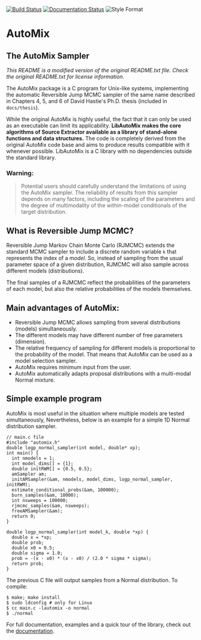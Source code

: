 [![Build Status](https://travis-ci.org/quatrope/AutoMix.svg?branch=master)](https://travis-ci.org/quatrope/AutoMix)
[![Documentation Status](https://readthedocs.org/projects/automix/badge/?version=latest)](https://automix.readthedocs.io/en/latest/?badge=latest)
![Style Format](https://img.shields.io/badge/style-clang--format-success)

# AutoMix

## The AutoMix Sampler
 
_This README is a modified version of the original README.txt file._
_Check the original README.txt for license information._

The AutoMix package is a C program for Unix-like systems, implementing the automatic Reversible Jump MCMC sampler of the same name described in Chapters 4, 5, and 6 of David Hastie's Ph.D. thesis (included in `docs/thesis`).

While the original AutoMix is highly useful, the fact that it can only be used as an executable can limit its applicability.
**LibAutoMix makes the core algorithms of Source Extractor available as a library of stand-alone functions and data structures.**
The code is completely derived from the original AutoMix code base and aims to produce results compatible with it whenever possible.
LibAutoMix is a C library with no dependencies outside the standard library.

### Warning:

> Potential users should carefully understand the limitations of using the AutoMix sampler.
> The reliability of results from this sampler depends on many factors,
> including the scaling of the parameters and the degree of multimodality of the within-model conditionals of the target distribution.

## What is Reversible Jump MCMC?

Reversible Jump Markov Chain Monte Carlo (RJMCMC) extends the standard MCMC sampler to include a
discrete random variable `k` that represents the index of a *model*.
So, instead of sampling from the usual parameter space of a given distribution,
RJMCMC will also sample across different models (distributions).

The final samples of a RJMCMC reflect the probabilities of the parameters of each model,
but also the relative probabilities of the models themselves.

## Main advantages of AutoMix:

* Reversible Jump MCMC allows sampling from several distributions (models) simultaneously.
* The different models may have different number of free parameters (dimension).
* The relative frequency of sampling for different models is proportional to the probability of the model.
  That means that AutoMix can be used as a model selection sampler.
* AutoMix requires minimum input from the user.
* AutoMix automatically adapts proposal distributions with a multi-modal Normal mixture.

## Simple example program

AutoMix is most useful in the situation where multiple models are tested simultaneously,
Nevertheless, below is an example for a simple 1D Normal distribution sampler.

    // main.c file
    #include "automix.h"
    double logp_normal_sampler(int model, double* xp);
    int main() {
      int nmodels = 1;
      int model_dims[] = {1};
      double initRWM[] = {0.5, 0.5};
      amSampler am;
      initAMSampler(&am, nmodels, model_dims, logp_normal_sampler, initRWM);
      estimate_conditional_probs(&am, 100000);
      burn_samples(&am, 10000);
      int nsweeps = 100000;
      rjmcmc_samples(&am, nsweeps);
      freeAMSampler(&am);
      return 0;
    }
    
    double logp_normal_sampler(int model_k, double *xp) {
      double x = *xp;
      double prob;
      double x0 = 0.5;
      double sigma = 1.0;
      prob = -(x - x0) * (x - x0) / (2.0 * sigma * sigma);
      return prob;
    }

The previous C file will output samples from a Normal distribution.
To compile:

    $ make; make install
    $ sudo ldconfig # only for Linux
    $ cc main.c -lautomix -o normal
    $ ./normal

For full documentation, examples and a quick tour of the library, check out the [documentation](https://automix.readthedocs.io/).
